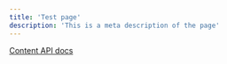 ```yaml
---
title: 'Test page'
description: 'This is a meta description of the page'
---
```


[Content API docs](https://content.nuxtjs.org/guide/writing/content-directory)